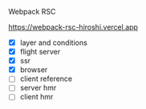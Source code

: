 Webpack RSC

https://webpack-rsc-hiroshi.vercel.app

- [x] layer and conditions
- [x] flight server
- [x] ssr
- [x] browser
- [ ] client reference
- [ ] server hmr
- [ ] client hmr

